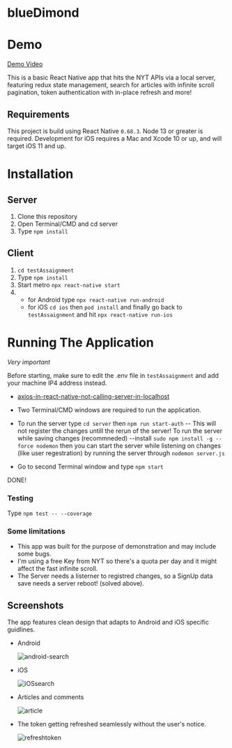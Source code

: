 # blueDimond

# Demo

[Demo Video](https://user-images.githubusercontent.com/37613252/194440644-c41c23c4-f84d-419e-bcca-6797fb8fd98d.mp4)

This is a basic React Native app that hits the NYT APIs via a local server, featuring redux state management, search for articles with infinite scroll pagination, token authentication with in-place refresh and more!

## Requirements

This project is build using React Native `0.68.3`.
Node 13 or greater is required. Development for iOS requires a Mac and Xcode 10 or up, and will target iOS 11 and up.

# Installation

## Server

1. Clone this repository
2. Open Terminal/CMD and cd server
3. Type `npm install`

## Client

1. `cd testAssaignment`
2. Type `npm install`
3. Start metro `npx react-native start`
4. - for Android type `npx react-native run-android`
   - for iOS `cd ios` then `pod install` and finally go back to `testAssaignment` and hit `npx react-native run-ios`

# Running The Application

_Very important_

Before starting, make sure to edit the .env file in `testAssaignment` and add your machine IP4 address instead.

- [axios-in-react-native-not-calling-server-in-localhost](https://stackoverflow.com/questions/42189301/axios-in-react-native-not-calling-server-in-localhost)

- Two Terminal/CMD windows are required to run the application.
- To run the server type `cd server` then `npm run start-auth` -- This will not register the changes untill the rerun of the server!
  To run the server while saving changes (recommneded)
  --install `sudo npm install -g --force nodemon`
  then you can start the server while listening on changes (like user regestration) by running the server through `nodemon server.js`
- Go to second Terminal window and type `npm start`

DONE!

### Testing

Type `npm test -- --coverage`

### Some limitations

- This app was built for the purpose of demonstration and may include some bugs.
- I'm using a free Key from NYT so there's a quota per day and it might affect the fast infinite scroll.
- The Server needs a listerner to registred changes, so a SignUp data save needs a server reboot! (solved above).

## Screenshots

The app features clean design that adapts to Android and iOS specific guidlines.

- Android

  ![android-search](https://user-images.githubusercontent.com/37613252/194562232-231476b1-8b89-4a76-8875-a6436c6bb82d.jpeg)

- iOS

  ![iOSsearch](https://user-images.githubusercontent.com/37613252/194562182-b3adab9f-3f97-4664-9fab-9b3edc2c685d.png)

- Articles and comments

  ![article](https://user-images.githubusercontent.com/37613252/194562277-a4bb669f-0b12-47a3-9b09-f0f300739d43.jpeg)

- The token getting refreshed seamlessly without the user's notice.

  ![refreshtoken](https://user-images.githubusercontent.com/37613252/194562467-4852dc05-650e-4810-9a78-14d247273073.png)
